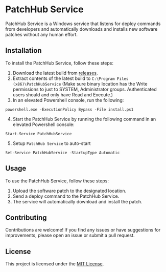 # PatchHub Service

PatchHub Service is a Windows service that listens for deploy commands from developers and automatically downloads and installs new software patches without any human effort.

## Installation

To install the PatchHub Service, follow these steps:

1. Download the latest build from [releases](https://github.com/tiendat77/patch-hub-service/releases/latest).
2. Extract contents of the latest build to  `C:\Program Files (x86)\PatchHubService` (Make sure binary location has the Write permissions to just to SYSTEM, Administrator groups. Authenticated users should and only have Read and Execute.)
3. In an elevated Powershell console, run the following:

```
powershell.exe -ExecutionPolicy Bypass -File install.ps1
```

4. Start the PatchHub Service by running the following command in an elevated Powershell console:

```
Start-Service PatchHubService
```

5. Setup `PatchHub Service` to auto-start

```
Set-Service PatchHubService -StartupType Automatic
```

## Usage

To use the PatchHub Service, follow these steps:

1. Upload the software patch to the designated location.
2. Send a deploy command to the PatchHub Service.
3. The service will automatically download and install the patch.

## Contributing

Contributions are welcome! If you find any issues or have suggestions for improvements, please open an issue or submit a pull request.

## License

This project is licensed under the [MIT License](LICENSE).